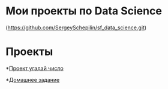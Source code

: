# Мои проекты по Data Science 
(https://github.com/SergeySchepilin/sf_data_science.git)

#  Проекты 
*[Проект угадай число](https://github.com/SergeySchepilin/sf_data_science/tree/main/Guess_number)

*[Домашнее задание](https://github.com/SergeySchepilin/sf_data_science/tree/main/homework)

